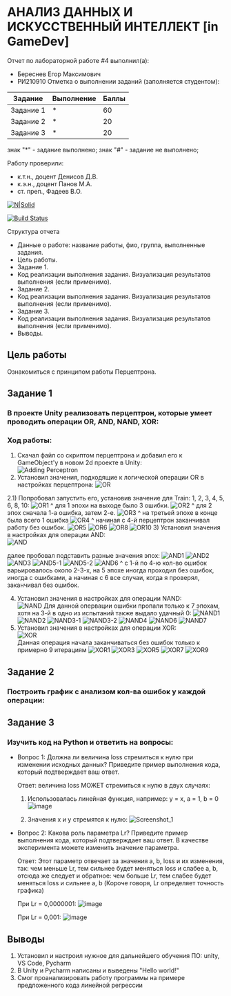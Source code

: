 # АНАЛИЗ ДАННЫХ И ИСКУССТВЕННЫЙ ИНТЕЛЛЕКТ [in GameDev]
Отчет по лабораторной работе #4 выполнил(а):
- Береснев Егор Максимович
- РИ210910
Отметка о выполнении заданий (заполняется студентом):

| Задание | Выполнение | Баллы |
| ------ | ------ | ------ |
| Задание 1 | * | 60 |
| Задание 2 | * | 20 |
| Задание 3 | * | 20 |

знак "*" - задание выполнено; знак "#" - задание не выполнено;

Работу проверили:
- к.т.н., доцент Денисов Д.В.
- к.э.н., доцент Панов М.А.
- ст. преп., Фадеев В.О.

[![N|Solid](https://cldup.com/dTxpPi9lDf.thumb.png)](https://nodesource.com/products/nsolid)

[![Build Status](https://travis-ci.org/joemccann/dillinger.svg?branch=master)](https://travis-ci.org/joemccann/dillinger)

Структура отчета

- Данные о работе: название работы, фио, группа, выполненные задания.
- Цель работы.
- Задание 1.
- Код реализации выполнения задания. Визуализация результатов выполнения (если применимо).
- Задание 2.
- Код реализации выполнения задания. Визуализация результатов выполнения (если применимо).
- Задание 3.
- Код реализации выполнения задания. Визуализация результатов выполнения (если применимо).
- Выводы.

## Цель работы
Ознакомиться с принципом работы Перцептрона.

## Задание 1
### В проекте Unity реализовать перцептрон, которые умеет проводить операции OR, AND, NAND, XOR:
   ### Ход работы:
   1) Скачал файл со скриптом перцептрона и добавил его к GameObject'у в новом 2d проекте в Unity:   
![Adding Perceptron](https://user-images.githubusercontent.com/113898917/204292176-f64ca585-04f5-4d2d-a00f-4dcab58c2e53.png)
   2) Установил значения, подходящие к логической операции OR в настройках перцептрона: 
![OR](https://user-images.githubusercontent.com/113898917/204292304-6faeda14-947e-4459-b102-cb32b688ac08.png)
      
   2.1) Попробовал запустить его, установив значение для Train: 1, 2, 3, 4, 5, 6, 8, 10:
![OR1](https://user-images.githubusercontent.com/113898917/204292796-52ba9f6c-c31b-4975-8d47-d5d185232b35.png)
 ^ для 1 эпохи на выходе было 3 ошибки.
![OR2](https://user-images.githubusercontent.com/113898917/204292900-362d32e1-fd31-44bf-bc48-176335f35191.png)
^ для 2 эпох сначала 1-а ошибка, затем 2-е.
![OR3](https://user-images.githubusercontent.com/113898917/204293060-5dbf0f9c-3519-4c9c-b401-60d6f68cc3e1.png)
^ на третьей эпохе в конце была всего 1 ошибка
![OR4](https://user-images.githubusercontent.com/113898917/204293162-9fdea835-776b-43a2-9957-e84ce89bad71.png)
^ начиная с 4-й перцептрон заканчивал работу без ошибок.
![OR5](https://user-images.githubusercontent.com/113898917/204293250-0d0a9f3e-22db-48fe-8717-b3394230ccb1.png)
![OR6](https://user-images.githubusercontent.com/113898917/204293255-64dc411c-c403-4dfb-b02a-9c2a3039d03c.png)
![OR8](https://user-images.githubusercontent.com/113898917/204293266-c7a7710c-e9ec-4c5a-9deb-452a806852d4.png)
![OR10](https://user-images.githubusercontent.com/113898917/204293273-ee2f2705-d4f5-4e59-9dc7-5beb01180f84.png)
   3) Установил значения в настройках для операции AND:                                                                                     
       ![AND](https://user-images.githubusercontent.com/113898917/204297566-e328c47c-1422-48d8-89c5-649be9e2770e.png)
   
   далее пробовал подставить разные значения эпох:
  ![AND1](https://user-images.githubusercontent.com/113898917/204297663-5d22fad4-0c22-4bcf-acf6-f7948a9c7cdc.png)
![AND2](https://user-images.githubusercontent.com/113898917/204297685-b696b1a5-cf27-440a-8c20-04e1ebf4bd89.png)
![AND3](https://user-images.githubusercontent.com/113898917/204297692-0cdb566d-e603-428f-ac61-67e2dc58d67f.png)
![AND5-1](https://user-images.githubusercontent.com/113898917/204297714-8e146c34-abff-443f-985d-44afe838adac.png)
![AND5-2](https://user-images.githubusercontent.com/113898917/204297734-e84f33ea-ab79-4df4-bbaf-a615f557bcdf.png)
![AND6](https://user-images.githubusercontent.com/113898917/204297738-c5f89aeb-0463-4ff8-b2ca-1589d017ac32.png)
^ с 1-й по 4-ю кол-во ошибок варьировалось около 2-3-х, на 5 эпохе иногда проходил без ошибок, иногда с ошибками, а начиная с 6 все случаи, когда я проверял, заканчивал без ошибок.
                                                                                                                                           
   4) Установил значения в настройках для операции NAND:                                                                                  
![NAND](https://user-images.githubusercontent.com/113898917/204307347-4deffd99-06d0-4c54-8e5b-50784a74c43c.png)
Для данной опервации ошибки пропали только к 7 эпохам, хотя на 3-й в одно из испытаний также выдало удачный 0:
![NAND1](https://user-images.githubusercontent.com/113898917/204307537-4022eb38-9740-4153-8bb6-4d5eba631f44.png)
![NAND2](https://user-images.githubusercontent.com/113898917/204307547-06618738-92e2-417a-94eb-3946a4df3dab.png)
![NAND3-1](https://user-images.githubusercontent.com/113898917/204307556-75b739dd-26f9-41ff-b4c3-9ab0ce57fe4b.png)
![NAND3-2](https://user-images.githubusercontent.com/113898917/204307567-fefa5d7b-ce24-4d4d-bd7f-796598fa3b0c.png)
![NAND4](https://user-images.githubusercontent.com/113898917/204307582-055d23b0-21d4-4117-a9f4-5f8618fc05ad.png)
![NAND6](https://user-images.githubusercontent.com/113898917/204307593-c738b966-15c0-4040-b711-3c08a63589de.png)
![NAND7](https://user-images.githubusercontent.com/113898917/204307609-06a980e1-0168-49d0-98f6-c26d17a38976.png)
   5) Установил значения в настройках для операции XOR:                                                                                 
   ![XOR](https://user-images.githubusercontent.com/113898917/204310702-6718ac62-f263-4ef9-9360-4c2bb35cac69.png)                           
   Данная операция начала заканчиваться без ошибок только к примерно 9 итерациям
![XOR1](https://user-images.githubusercontent.com/113898917/204310890-9d7a15e6-36a2-495c-a465-a15812c2521b.png)
![XOR3](https://user-images.githubusercontent.com/113898917/204310897-0e27be36-db5b-45db-a955-31015e6ce5e3.png)
![XOR5](https://user-images.githubusercontent.com/113898917/204310903-2261c379-f474-4d42-b761-05c9bad5fe8b.png)
![XOR7](https://user-images.githubusercontent.com/113898917/204310911-3d4b65e3-b909-4391-90d9-ca5d6dd492b5.png)
![XOR9](https://user-images.githubusercontent.com/113898917/204310920-982db6be-4072-4dcd-bd3f-9c699879ceb3.png)


## Задание 2
### Построить график с анализом кол-ва ошибок у каждой операции:

## Задание 3
### Изучить код на Python и ответить на вопросы:
   
   
  - Вопрос 1: Должна ли величина loss стремиться к нулю при изменении исходных данных? Приведите пример выполнения кода, который подтверждает ваш ответ.
    
    Ответ: величина loss МОЖЕТ стремиться к нулю в двух случаях:
    
    1. Использовалась линейная функция, например: y = x, a = 1, b = 0
    ![image](https://user-images.githubusercontent.com/113898917/192100217-e0a10901-91c1-48ba-91fa-d3233c72b057.png)
    
    2. Значения x и y стремятся к нулю:
    ![Screenshot_1](https://user-images.githubusercontent.com/113898917/192100473-8d1115b6-0194-4643-bfb8-1c51811db34a.png)
  - Вопрос 2: Какова роль параметра Lr? Приведите пример выполнения кода, который подтверждает ваш ответ. В качестве эксперимента можете изменить значение параметра.
    
    Ответ: Этот параметр отвечает за значения a, b, loss и их изменения, так: чем меньше Lr, тем сильнее будет меняться loss и слабее a, b, отсюда же следует и обратное: чем больше Lr, тем слабее будет меняться loss и сильнее a, b (Короче говоря, Lr определяет точность графика)
    
    При Lr = 0,0000001:
    ![image](https://user-images.githubusercontent.com/113898917/192100719-05da1684-1f05-4054-a9c8-67637b0e1e4b.png)
    
    При Lr = 0,001:
    ![image](https://user-images.githubusercontent.com/113898917/192100735-19d6a8aa-92f9-495b-a957-b02acfaad4c2.png)

## Выводы
   1. Установил и настроил нужное для дальнейшего обучения ПО: unity, VS Code, Pycharm
   2. В Unity и Pycharm написаны и выведены "Hello world!"
   3. Смог проанализировать работу программы на примере предложенного кода линейной регрессии

